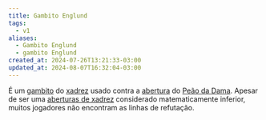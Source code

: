 ```yaml
---
title: Gambito Englund
tags:
  - v1
aliases:
  - Gambito Englund
  - gambito Englund
created_at: 2024-07-26T13:21:33-03:00
updated_at: 2024-08-07T16:32:04-03:00
---
```


É um [gambito](../../../sementes/2024/07/2024-07-01-Gambito.md) do [xadrez](../../../sementes/2024/07/2024-07-06-Xadrez.md) usado contra a [abertura](Xadrez_Aberturas.md) do [Peão da Dama](Xadrez_Abertura_de_Peao_da_Dama.md). Apesar de ser uma [aberturas de xadrez](Xadrez_Aberturas.md) considerado matematicamente inferior, muitos jogadores não encontram as linhas de refutação.